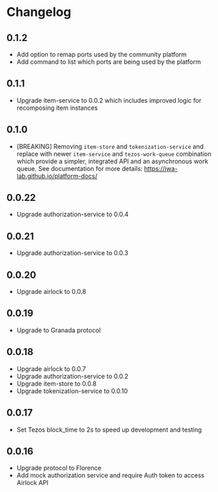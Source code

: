 # Changelog

## 0.1.2

- Add option to remap ports used by the community platform
- Add command to list which ports are being used by the platform

## 0.1.1

-   Upgrade item-service to 0.0.2 which includes improved logic for recomposing item instances

## 0.1.0

-   [BREAKING] Removing `item-store` and `tokenization-service` and replace with newer `item-service`
    and `tezos-work-queue` combination which provide a simpler, integrated API and an asynchronous work queue.
    See documentation for more details: https://jwa-lab.github.io/platform-docs/

## 0.0.22

-   Upgrade authorization-service to 0.0.4

## 0.0.21

-   Upgrade authorization-service to 0.0.3

## 0.0.20

-   Upgrade airlock to 0.0.8

## 0.0.19

-   Upgrade to Granada protocol

## 0.0.18

-   Upgrade airlock to 0.0.7
-   Upgrade authorization-service to 0.0.2
-   Upgrade item-store to 0.0.8
-   Upgrade tokenization-service to 0.0.10

## 0.0.17

-   Set Tezos block_time to 2s to speed up development and testing

## 0.0.16

-   Upgrade protocol to Florence
-   Add mock authorization service and require Auth token to access Airlock API
